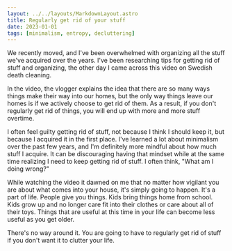 ```yaml
---
layout: ../../layouts/MarkdownLayout.astro
title: Regularly get rid of your stuff
date: 2023-01-01
tags: [minimalism, entropy, decluttering]
---
```


We recently moved, and I've been overwhelmed with organizing all the stuff we've acquired over the years. I've been researching tips for getting rid of stuff and organizing, the other day I came across this video on Swedish death cleaning.

In the video, the vlogger explains the idea that there are so many ways things make their way into our homes, but the only way things leave our homes is if we actively choose to get rid of them. As a result, if you don't regularly get rid of things, you will end up with more and more stuff overtime.

I often feel guilty getting rid of stuff, not because I think I should keep it, but because I acquired it in the first place. I've learned a lot about minimalism over the past few years, and I'm definitely more mindful about how much stuff I acquire. It can be discouraging having that mindset while at the same time realizing I need to keep getting rid of stuff. I often think, "What am I doing wrong?" 

While watching the video it dawned on me that no matter how vigilant you are about what comes into your house, it's simply going to happen. It's a part of life. People give you things. Kids bring things home from school. Kids grow up and no longer care fit into their clothes or care about all of their toys. Things that are useful at this time in your life can become less useful as you get older. 

There's no way around it. You are going to have to regularly get rid of stuff if you don't want it to clutter your life.
